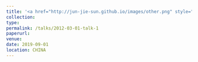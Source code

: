 ```yaml
---
title: '<a href="http://jun-jie-sun.github.io/images/other.png" style="color: teal;">6. Over ten awards in innovation contests, academic competitions, and student excellence programs</a>'
collection: 
type:
permalink: /talks/2012-03-01-talk-1
paperurl: 
venue: 
date: 2019-09-01
location: CHINA
---
```

